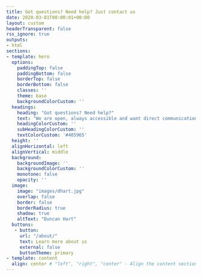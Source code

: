 ```yaml
---
title: Got questions? Need help? Just contact us
date: 2020-03-01T00:00:01+00:00
layout: custom
headerTransparent: false
rss_ignore: true
outputs:
- html
sections:
- template: hero
  options:
    paddingTop: false
    paddingBottom: false
    borderTop: false
    borderBottom: false
    classes: ''
    theme: base
    backgroundColorCustom: ''
  headings:
    heading: "Got questions? Need help?"
    text: "We are open, always accessible and want direct communication with you. The place to start is at the top, with Duncan Hart - Duncan@CyberRiskQuant.com or call direct +1 (212) 2014-118."
    headingColorCustom: ''
    subHeadingColorCustom: ''
    textColorCustom: '#405965'
  height: ''
  alignHorizontal: left
  alignVertical: middle
  background:
    backgroundImage: '' 
    backgroundColorCustom: ''
    monotone: false
    opacity: ''
  image:
    image: "images/dhart.jpg"
    overlap: false
    border: false
    borderRadius: true
    shadow: true
    altText: "Duncan Hart"
  buttons:
   - button:
     url: "/about/"
     text: Learn more about us 
     external: false 
     buttonTheme: primary
- template: content
  align: center # "left", "right", "center" - Align the content section
---
```

